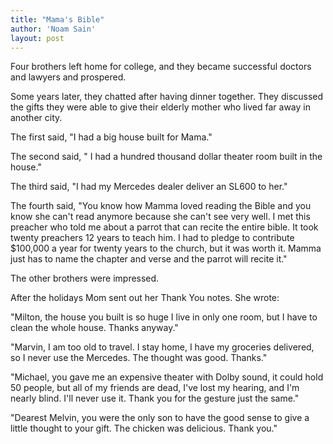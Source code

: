 ```yaml
---
title: "Mama's Bible"
author: 'Noam Sain'
layout: post
---
```


Four brothers left home for college, and they became successful doctors and lawyers and prospered.

Some years later, they chatted after having dinner together. They discussed the gifts they were able to give their elderly mother who lived far away in another city.

The first said, "I had a big house built for Mama."

The second said, " I had a hundred thousand dollar theater room built in the house."

The third said, "I had my Mercedes dealer deliver an SL600 to her."

The fourth said, "You know how Mamma loved reading the Bible and you know she can't read anymore because she can't see very well. I met this preacher who told me about a parrot that can recite the entire bible. It took twenty preachers 12 years to teach him. I had to pledge to contribute $100,000 a year for twenty years to the church, but it was worth it. Mamma just has to name the chapter and verse and the parrot will recite it."

The other brothers were impressed.

After the holidays Mom sent out her Thank You notes. She wrote:

"Milton, the house you built is so huge I live in only one room, but I have to clean the whole house. Thanks anyway."

"Marvin, I am too old to travel. I stay home, I have my groceries delivered, so I never use the Mercedes. The thought was good. Thanks."

"Michael, you gave me an expensive theater with Dolby sound, it could hold 50 people, but all of my friends are dead, I've lost my hearing, and I'm nearly blind. I'll never use it. Thank you for the gesture just the same."

"Dearest Melvin, you were the only son to have the good sense to give a little thought to your gift. The chicken was delicious. Thank you."